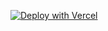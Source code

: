 [![Deploy with Vercel](https://vercel.com/button)](https://vercel.com/new/clone?repository-url=https%3A%2F%2Fgithub.com%2FClayWangT%2Fvercel_fastapi_poe_quick_start&OPTIONAL_VAR=OPENAI_API_BASE&env=OPENAI_API_KEY&env=MODEL_NAME&env=POE_ACCESS_KEY&repository-name=vercel_fastapi_poe_quick_start)